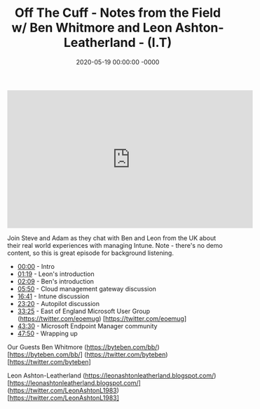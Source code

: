 ﻿---
layout: post
title: "Off The Cuff - Notes from the Field w/ Ben Whitmore and Leon Ashton-Leatherland - (I.T)"
date: 2020-05-19 00:00:00 -0000
categories:
---

<iframe loading="lazy" width="560" height="315" src="https://www.youtube.com/embed/rG5gemDoZAs" title="YouTube video player" frameborder="0" allow="accelerometer; autoplay; clipboard-write; encrypted-media; gyroscope; picture-in-picture" allowfullscreen></iframe>

Join Steve and Adam as they chat with Ben and Leon from the UK about their real world experiences with managing Intune. Note - there's no demo content, so this is great episode for background listening.

* [00:00](https://www.youtube.com/watch?v=rG5gemDoZAs&t=0s) - Intro
* [01:19](https://www.youtube.com/watch?v=rG5gemDoZAs&t=79s) - Leon's introduction
* [02:09](https://www.youtube.com/watch?v=rG5gemDoZAs&t=129s) - Ben's introduction
* [05:50](https://www.youtube.com/watch?v=rG5gemDoZAs&t=350s) - Cloud management gateway discussion
* [16:41](https://www.youtube.com/watch?v=rG5gemDoZAs&t=1001s) - Intune discussion
* [23:20](https://www.youtube.com/watch?v=rG5gemDoZAs&t=1400s) - Autopilot discussion
* [33:25](https://www.youtube.com/watch?v=rG5gemDoZAs&t=2005s) - East of England Microsoft User Group
(https://twitter.com/eoemug) [https://twitter.com/eoemug]
* [43:30](https://www.youtube.com/watch?v=rG5gemDoZAs&t=2610s) - Microsoft Endpoint Manager community
* [47:50](https://www.youtube.com/watch?v=rG5gemDoZAs&t=2870s) - Wrapping up

Our Guests
Ben Whitmore
(https://byteben.com/bb/) [https://byteben.com/bb/]
(https://twitter.com/byteben) [https://twitter.com/byteben]

Leon Ashton-Leatherland
(https://leonashtonleatherland.blogspot.com/) [https://leonashtonleatherland.blogspot.com/]
(https://twitter.com/LeonAshtonL1983) [https://twitter.com/LeonAshtonL1983]


